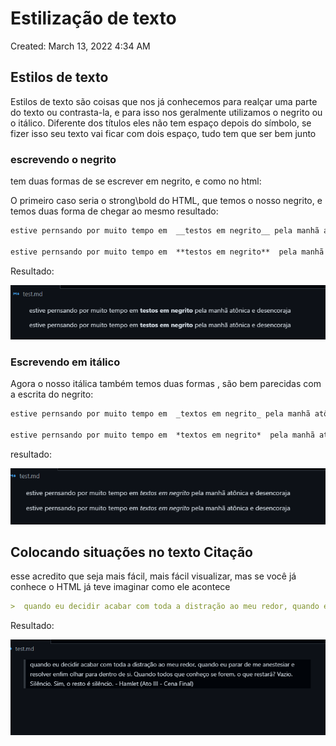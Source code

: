 # Estilização de texto

Created: March 13, 2022 4:34 AM

## Estilos de texto

Estilos de texto são coisas que nos já conhecemos para realçar uma parte do texto ou contrasta-la, e para isso nos geralmente utilizamos o negrito ou o itálico. Diferente dos títulos eles não tem espaço depois do símbolo, se fizer isso seu texto vai ficar com dois espaço, tudo tem que ser bem junto 

### escrevendo o negrito

tem duas formas de se escrever em negrito, e como no html:

O primeiro caso seria o strong\bold do HTML, que temos o nosso negrito, e temos duas forma de chegar ao mesmo resultado:

```markdown
estive pernsando por muito tempo em  __testos em negrito__ pela manhã atônica e desencoraja

estive pernsando por muito tempo em  **testos em negrito**  pela manhã atônica e desencoraja
```

Resultado:

![Untitled](Estilizac%CC%A7a%CC%83o%20de%20texto%203607a52d2f854a4bbbf1d53506b2d8d1/Untitled.png)

### Escrevendo em itálico

Agora o nosso itálica também temos duas formas , são bem parecidas com a escrita do negrito:

```markdown
estive pernsando por muito tempo em  _textos em negrito_ pela manhã atônica e desencoraja

estive pernsando por muito tempo em  *textos em negrito*  pela manhã atônica e desencoraja
```

resultado:

![Untitled](Estilizac%CC%A7a%CC%83o%20de%20texto%203607a52d2f854a4bbbf1d53506b2d8d1/Untitled%201.png)

## Colocando situações no texto Citação

esse acredito que seja mais fácil, mais fácil visualizar, mas se você já conhece o HTML já teve imaginar como ele acontece 

```markdown
>  quando eu decidir acabar com toda a distração ao meu redor, quando eu parar de me anestesiar e resolver enfim olhar para dentro de si. Quando todos que conheço se forem, o que restará? Vazio. Silêncio. Sim, o resto é silêncio.  - Hamlet (Ato III - Cena Final)
```

Resultado:

![Untitled](Estilizac%CC%A7a%CC%83o%20de%20texto%203607a52d2f854a4bbbf1d53506b2d8d1/Untitled%202.png)